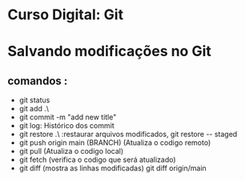 # Curso Digital: Git

# Salvando modificações no Git

## comandos : 
* git status
* git add .\ 
* git commit -m "add new title" 
* git log: Histórico dos commit 
* git restore .\ :restaurar arquivos modificados, git restore -- staged 
* git push origin main (BRANCH) (Atualiza o codigo remoto)
* git pull (Atualiza o codigo local)
* git fetch (verifica o codigo que será atualizado)
* git diff (mostra as linhas modificadas) git diff origin/main


